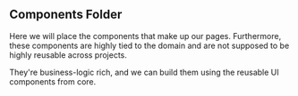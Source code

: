 ## Components Folder

Here we will place the components that make up our pages. Furthermore, these components are highly tied to the domain and are not supposed to be highly reusable across projects.

They're business-logic rich, and we can build them using the reusable UI components from core.